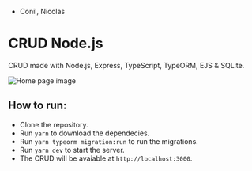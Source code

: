 - Conil, Nicolas
# CRUD Node.js
CRUD made with Node.js, Express, TypeScript, TypeORM, EJS &amp; SQLite.

![Home page image](https://github.com/sinvalbsneto/crud_nodejs/blob/main/public/img/home.png)

## How to run:
- Clone the repository.
- Run `yarn` to download the dependecies.
- Run `yarn typeorm migration:run` to run the migrations.
- Run `yarn dev` to start the server.
- The CRUD will be avaiable at `http://localhost:3000`.

